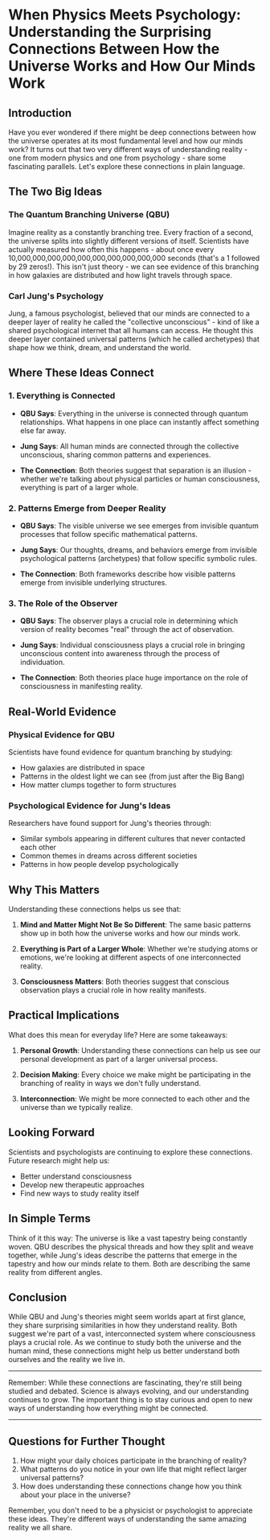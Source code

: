 # When Physics Meets Psychology: Understanding the Surprising Connections Between How the Universe Works and How Our Minds Work

## Introduction

Have you ever wondered if there might be deep connections between how the universe operates at its most fundamental level and how our minds work? It turns out that two very different ways of understanding reality - one from modern physics and one from psychology - share some fascinating parallels. Let's explore these connections in plain language.

## The Two Big Ideas

### The Quantum Branching Universe (QBU)

Imagine reality as a constantly branching tree. Every fraction of a second, the universe splits into slightly different versions of itself. Scientists have actually measured how often this happens - about once every 10,000,000,000,000,000,000,000,000,000,000 seconds (that's a 1 followed by 29 zeros!). This isn't just theory - we can see evidence of this branching in how galaxies are distributed and how light travels through space.

### Carl Jung's Psychology

Jung, a famous psychologist, believed that our minds are connected to a deeper layer of reality he called the "collective unconscious" - kind of like a shared psychological internet that all humans can access. He thought this deeper layer contained universal patterns (which he called archetypes) that shape how we think, dream, and understand the world.

## Where These Ideas Connect

### 1. Everything is Connected

* **QBU Says**: Everything in the universe is connected through quantum relationships. What happens in one place can instantly affect something else far away.

* **Jung Says**: All human minds are connected through the collective unconscious, sharing common patterns and experiences.

* **The Connection**: Both theories suggest that separation is an illusion - whether we're talking about physical particles or human consciousness, everything is part of a larger whole.

### 2. Patterns Emerge from Deeper Reality

* **QBU Says**: The visible universe we see emerges from invisible quantum processes that follow specific mathematical patterns.

* **Jung Says**: Our thoughts, dreams, and behaviors emerge from invisible psychological patterns (archetypes) that follow specific symbolic rules.

* **The Connection**: Both frameworks describe how visible patterns emerge from invisible underlying structures.

### 3. The Role of the Observer

* **QBU Says**: The observer plays a crucial role in determining which version of reality becomes "real" through the act of observation.

* **Jung Says**: Individual consciousness plays a crucial role in bringing unconscious content into awareness through the process of individuation.

* **The Connection**: Both theories place huge importance on the role of consciousness in manifesting reality.

## Real-World Evidence

### Physical Evidence for QBU

Scientists have found evidence for quantum branching by studying:
* How galaxies are distributed in space
* Patterns in the oldest light we can see (from just after the Big Bang)
* How matter clumps together to form structures

### Psychological Evidence for Jung's Ideas

Researchers have found support for Jung's theories through:
* Similar symbols appearing in different cultures that never contacted each other
* Common themes in dreams across different societies
* Patterns in how people develop psychologically

## Why This Matters

Understanding these connections helps us see that:

1. **Mind and Matter Might Not Be So Different**: The same basic patterns show up in both how the universe works and how our minds work.

2. **Everything is Part of a Larger Whole**: Whether we're studying atoms or emotions, we're looking at different aspects of one interconnected reality.

3. **Consciousness Matters**: Both theories suggest that conscious observation plays a crucial role in how reality manifests.

## Practical Implications

What does this mean for everyday life? Here are some takeaways:

1. **Personal Growth**: Understanding these connections can help us see our personal development as part of a larger universal process.

2. **Decision Making**: Every choice we make might be participating in the branching of reality in ways we don't fully understand.

3. **Interconnection**: We might be more connected to each other and the universe than we typically realize.

## Looking Forward

Scientists and psychologists are continuing to explore these connections. Future research might help us:
* Better understand consciousness
* Develop new therapeutic approaches
* Find new ways to study reality itself

## In Simple Terms

Think of it this way: The universe is like a vast tapestry being constantly woven. QBU describes the physical threads and how they split and weave together, while Jung's ideas describe the patterns that emerge in the tapestry and how our minds relate to them. Both are describing the same reality from different angles.

## Conclusion

While QBU and Jung's theories might seem worlds apart at first glance, they share surprising similarities in how they understand reality. Both suggest we're part of a vast, interconnected system where consciousness plays a crucial role. As we continue to study both the universe and the human mind, these connections might help us better understand both ourselves and the reality we live in.

---

Remember: While these connections are fascinating, they're still being studied and debated. Science is always evolving, and our understanding continues to grow. The important thing is to stay curious and open to new ways of understanding how everything might be connected.

---

## Questions for Further Thought

1. How might your daily choices participate in the branching of reality?
2. What patterns do you notice in your own life that might reflect larger universal patterns?
3. How does understanding these connections change how you think about your place in the universe?

Remember, you don't need to be a physicist or psychologist to appreciate these ideas. They're different ways of understanding the same amazing reality we all share.